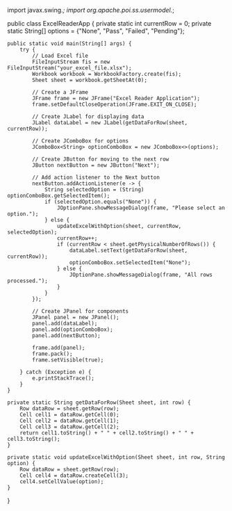 import javax.swing.*;
import org.apache.poi.ss.usermodel.*;

public class ExcelReaderApp {
    private static int currentRow = 0;
    private static String[] options = {"None", "Pass", "Failed", "Pending"};

    public static void main(String[] args) {
        try {
            // Load Excel file
            FileInputStream fis = new FileInputStream("your_excel_file.xlsx");
            Workbook workbook = WorkbookFactory.create(fis);
            Sheet sheet = workbook.getSheetAt(0);
            
            // Create a JFrame
            JFrame frame = new JFrame("Excel Reader Application");
            frame.setDefaultCloseOperation(JFrame.EXIT_ON_CLOSE);
            
            // Create JLabel for displaying data
            JLabel dataLabel = new JLabel(getDataForRow(sheet, currentRow));
            
            // Create JComboBox for options
            JComboBox<String> optionComboBox = new JComboBox<>(options);
            
            // Create JButton for moving to the next row
            JButton nextButton = new JButton("Next");

            // Add action listener to the Next button
            nextButton.addActionListener(e -> {
                String selectedOption = (String) optionComboBox.getSelectedItem();
                if (selectedOption.equals("None")) {
                    JOptionPane.showMessageDialog(frame, "Please select an option.");
                } else {
                    updateExcelWithOption(sheet, currentRow, selectedOption);
                    currentRow++;
                    if (currentRow < sheet.getPhysicalNumberOfRows()) {
                        dataLabel.setText(getDataForRow(sheet, currentRow));
                        optionComboBox.setSelectedItem("None");
                    } else {
                        JOptionPane.showMessageDialog(frame, "All rows processed.");
                    }
                }
            });
            
            // Create JPanel for components
            JPanel panel = new JPanel();
            panel.add(dataLabel);
            panel.add(optionComboBox);
            panel.add(nextButton);
            
            frame.add(panel);
            frame.pack();
            frame.setVisible(true);
            
        } catch (Exception e) {
            e.printStackTrace();
        }
    }

    private static String getDataForRow(Sheet sheet, int row) {
        Row dataRow = sheet.getRow(row);
        Cell cell1 = dataRow.getCell(0);
        Cell cell2 = dataRow.getCell(1);
        Cell cell3 = dataRow.getCell(2);
        return cell1.toString() + " " + cell2.toString() + " " + cell3.toString();
    }

    private static void updateExcelWithOption(Sheet sheet, int row, String option) {
        Row dataRow = sheet.getRow(row);
        Cell cell4 = dataRow.createCell(3);
        cell4.setCellValue(option);
    }
}
